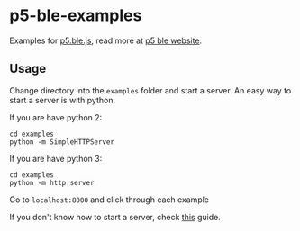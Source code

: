 # p5-ble-examples
Examples for [p5.ble.js](https://github.com/ITPNYU/p5.ble.js), read more at [p5 ble website](https://ITPNYU.github.io/p5ble-website).

## Usage

Change directory into the `examples` folder and start a server.
An easy way to start a server is with python.

If you are have python 2:
```
cd examples
python -m SimpleHTTPServer
```
If you are have python 3:
```
cd examples
python -m http.server
```

Go to `localhost:8000` and click through each example

If you don't know how to start a server, check [this](https://github.com/processing/p5.js/wiki/Local-server) guide.

